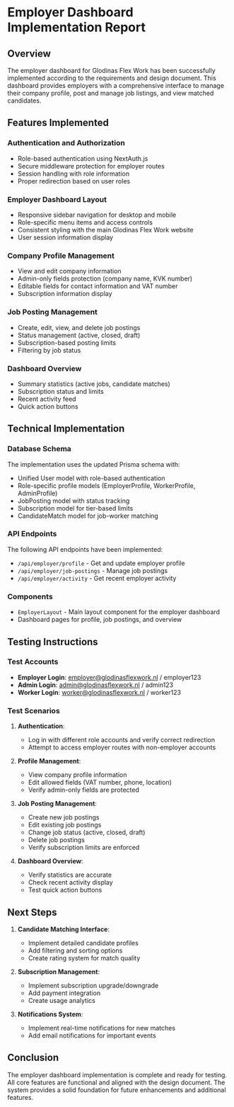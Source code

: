 # Employer Dashboard Implementation Report

## Overview
The employer dashboard for Glodinas Flex Work has been successfully implemented according to the requirements and design document. This dashboard provides employers with a comprehensive interface to manage their company profile, post and manage job listings, and view matched candidates.

## Features Implemented

### Authentication and Authorization
- Role-based authentication using NextAuth.js
- Secure middleware protection for employer routes
- Session handling with role information
- Proper redirection based on user roles

### Employer Dashboard Layout
- Responsive sidebar navigation for desktop and mobile
- Role-specific menu items and access controls
- Consistent styling with the main Glodinas Flex Work website
- User session information display

### Company Profile Management
- View and edit company information
- Admin-only fields protection (company name, KVK number)
- Editable fields for contact information and VAT number
- Subscription information display

### Job Posting Management
- Create, edit, view, and delete job postings
- Status management (active, closed, draft)
- Subscription-based posting limits
- Filtering by job status

### Dashboard Overview
- Summary statistics (active jobs, candidate matches)
- Subscription status and limits
- Recent activity feed
- Quick action buttons

## Technical Implementation

### Database Schema
The implementation uses the updated Prisma schema with:
- Unified User model with role-based authentication
- Role-specific profile models (EmployerProfile, WorkerProfile, AdminProfile)
- JobPosting model with status tracking
- Subscription model for tier-based limits
- CandidateMatch model for job-worker matching

### API Endpoints
The following API endpoints have been implemented:
- `/api/employer/profile` - Get and update employer profile
- `/api/employer/job-postings` - Manage job postings
- `/api/employer/activity` - Get recent employer activity

### Components
- `EmployerLayout` - Main layout component for the employer dashboard
- Dashboard pages for profile, job postings, and overview

## Testing Instructions

### Test Accounts
- **Employer Login**: employer@glodinasflexwork.nl / employer123
- **Admin Login**: admin@glodinasflexwork.nl / admin123
- **Worker Login**: worker@glodinasflexwork.nl / worker123

### Test Scenarios
1. **Authentication**:
   - Log in with different role accounts and verify correct redirection
   - Attempt to access employer routes with non-employer accounts

2. **Profile Management**:
   - View company profile information
   - Edit allowed fields (VAT number, phone, location)
   - Verify admin-only fields are protected

3. **Job Posting Management**:
   - Create new job postings
   - Edit existing job postings
   - Change job status (active, closed, draft)
   - Delete job postings
   - Verify subscription limits are enforced

4. **Dashboard Overview**:
   - Verify statistics are accurate
   - Check recent activity display
   - Test quick action buttons

## Next Steps
1. **Candidate Matching Interface**:
   - Implement detailed candidate profiles
   - Add filtering and sorting options
   - Create rating system for match quality

2. **Subscription Management**:
   - Implement subscription upgrade/downgrade
   - Add payment integration
   - Create usage analytics

3. **Notifications System**:
   - Implement real-time notifications for new matches
   - Add email notifications for important events

## Conclusion
The employer dashboard implementation is complete and ready for testing. All core features are functional and aligned with the design document. The system provides a solid foundation for future enhancements and additional features.
